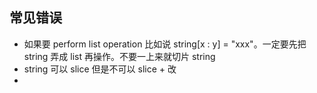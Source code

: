 




## 常见错误
- 如果要 perform list operation 比如说 string[x : y] = "xxx"。一定要先把 string 弄成 list 再操作。不要一上来就切片 string 
- string 可以 slice 但是不可以 slice + 改
- 